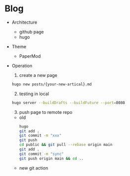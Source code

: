 # Blog
- Architecture
    - github page
    - hugo
- Theme
    - PaperMod
- Operation

    1. create a new page
    ```bash
    hugo new posts/{your-new-artical}.md
    ```
    2. testing in local
    ```bash
    hugo server --buildDrafts --buildFuture --port=8080
    ```
    3. push page to remote repo
    - old
        ```bash
        hugo
        git add .
        git commit -m "xxx"
        git push
        cd public && git pull --rebase origin main 
        git add .
        git commit -m "sync"
        git push origin main && cd ..
        ```
    - new
        git action